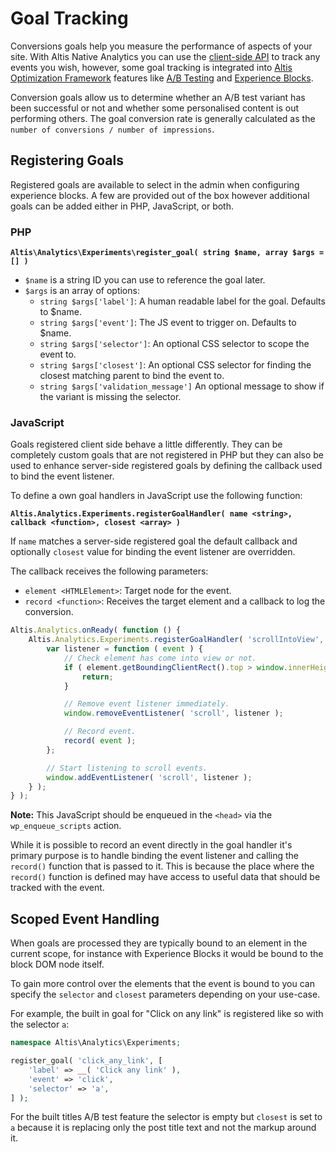 
# Goal Tracking

Conversions goals help you measure the performance of aspects of your site. With Altis Native Analytics you can use the [client-side API](./client-side-api.md) to track any events you wish, however, some goal tracking is integrated into [Altis Optimization Framework](../../optimization-framework/) features like [A/B Testing](../../optimization-framework/ab-testing.md) and [Experience Blocks](../../optimization-framework/experience-blocks.md).

Conversion goals allow us to determine whether an A/B test variant has been successful or not and whether some personalised content is out performing others. The goal conversion rate is generally calculated as the `number of conversions / number of impressions`.

## Registering Goals

Registered goals are available to select in the admin when configuring experience blocks. A few are provided out of the box however additional goals can be added either in PHP, JavaScript, or both.

### PHP

**`Altis\Analytics\Experiments\register_goal( string $name, array $args = [] )`**

- `$name` is a string ID you can use to reference the goal later.
- `$args` is an array of options:
  - `string $args['label']`: A human readable label for the goal. Defaults to $name.
  - `string $args['event']`: The JS event to trigger on. Defaults to $name.
  - `string $args['selector']`: An optional CSS selector to scope the event to.
  - `string $args['closest']`: An optional CSS selector for finding the closest matching parent to bind the event to.
  - `string $args['validation_message']` An optional message to show if the variant is missing the selector.
### JavaScript

Goals registered client side behave a little differently. They can be completely custom goals that are not registered in PHP but they can also be used to enhance server-side registered goals by defining the callback used to bind the event listener.

To define a own goal handlers in JavaScript use the following function:

**`Altis.Analytics.Experiments.registerGoalHandler( name <string>, callback <function>, closest <array> )`**

If `name` matches a server-side registered goal the default callback and optionally `closest` value for binding the event listener are overridden.

The callback receives the following parameters:

- `element <HTMLElement>`: Target node for the event.
- `record <function>`: Receives the target element and a callback to log the conversion.

```js
Altis.Analytics.onReady( function () {
    Altis.Analytics.Experiments.registerGoalHandler( 'scrollIntoView', function ( element, record ) {
        var listener = function ( event ) {
            // Check element has come into view or not.
            if ( element.getBoundingClientRect().top > window.innerHeight ) {
                return;
            }

            // Remove event listener immediately.
            window.removeEventListener( 'scroll', listener );

            // Record event.
            record( event );
        };

        // Start listening to scroll events.
        window.addEventListener( 'scroll', listener );
    } );
} );
```

**Note:** This JavaScript should be enqueued in the `<head>` via the `wp_enqueue_scripts` action.

While it is possible to record an event directly in the goal handler it's primary purpose is to handle binding the event listener and calling the `record()` function that is passed to it. This is because the place where the `record()` function is defined may have access to useful data that should be tracked with the event.

## Scoped Event Handling

When goals are processed they are typically bound to an element in the current scope, for instance with Experience Blocks it would be bound to the block DOM node itself.

To gain more control over the elements that the event is bound to you can specify the `selector` and `closest` parameters depending on your use-case.

For example, the built in goal for "Click on any link" is registered like so with the selector `a`:

```php
namespace Altis\Analytics\Experiments;

register_goal( 'click_any_link', [
    'label' => __( 'Click any link' ),
    'event' => 'click',
    'selector' => 'a',
] );
```

For the built titles A/B test feature the selector is empty but `closest` is set to `a` because it is replacing only the post title text and not the markup around it.
